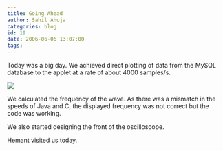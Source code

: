 ```yaml
---
title: Going Ahead
author: Sahil Ahuja
categories: blog
id: 19
date: 2006-06-06 13:07:00
tags:
---
```


Today was a big day. We achieved direct plotting of data from the MySQL database to the applet at a rate of about 4000 samples/s.

[![](http://photos1.blogger.com/blogger/6436/2951/320/Screenshot-3.0.png)](http://photos1.blogger.com/blogger/6436/2951/1600/Screenshot-3.0.png)

We calculated the frequency of the wave. As there was a mismatch in the speeds of Java and C, the displayed frequency was not correct but the code was working.

We also started designing the front of the oscilloscope.

Hemant visited us today.